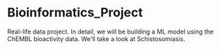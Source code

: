 # Bioinformatics_Project

Real-life data project. In detail, we will be building a ML model using the ChEMBL bioactivity data.
We'll take a look at Schistosomiasis.
